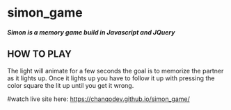 # simon_game
##### Simon is a memory game  build in Javascript and JQuery

## HOW TO PLAY
The light will animate for a few seconds the goal is to memorize the partner as it lights up. Once it lights up you have to follow it up with pressing the color square the lit up until you get it wrong. 



#watch live site here: https://chanqodev.github.io/simon_game/
